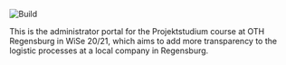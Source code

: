 ![Build](https://github.com/tyspt/project-studium-admin-portal/workflows/Build/badge.svg)

This is the administrator portal for the Projektstudium course at OTH Regensburg in WiSe 20/21, which aims to add more transparency to the logistic processes at a local company in Regensburg.
